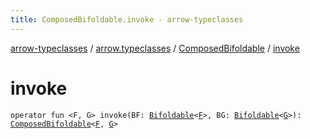 ```yaml
---
title: ComposedBifoldable.invoke - arrow-typeclasses
---
```


[arrow-typeclasses](../../index.html) / [arrow.typeclasses](../index.html) / [ComposedBifoldable](index.html) / [invoke](./invoke.html)

# invoke

`operator fun <F, G> invoke(BF: `[`Bifoldable`](../-bifoldable/index.html)`<`[`F`](invoke.html#F)`>, BG: `[`Bifoldable`](../-bifoldable/index.html)`<`[`G`](invoke.html#G)`>): `[`ComposedBifoldable`](index.html)`<`[`F`](invoke.html#F)`, `[`G`](invoke.html#G)`>`